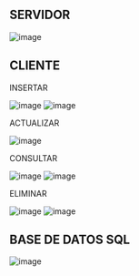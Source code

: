 ## SERVIDOR

![image](https://github.com/user-attachments/assets/87ff9b6c-021a-47d5-a79b-34c53a24d35a)

## CLIENTE
INSERTAR

![image](https://github.com/user-attachments/assets/9e045347-a327-4922-befe-233bef170215)
![image](https://github.com/user-attachments/assets/f1d7ce43-e910-4cf0-9b57-1fececfbe03e)

ACTUALIZAR

![image](https://github.com/user-attachments/assets/2834a033-fd4d-4279-aa41-4cc541852519)

CONSULTAR

![image](https://github.com/user-attachments/assets/b639ef7e-22a1-44af-94d2-a58ca972d218)
![image](https://github.com/user-attachments/assets/d6812955-9e8f-461f-8010-9c12118b9e79)

ELIMINAR

![image](https://github.com/user-attachments/assets/45866081-f726-483d-a7c5-b0fa32614ef7)
![image](https://github.com/user-attachments/assets/4e4a709b-790b-4768-ac4b-ec65812383d0)

## BASE DE DATOS SQL

![image](https://github.com/user-attachments/assets/f5d07377-91db-44a1-a013-920102a8a2d2)
